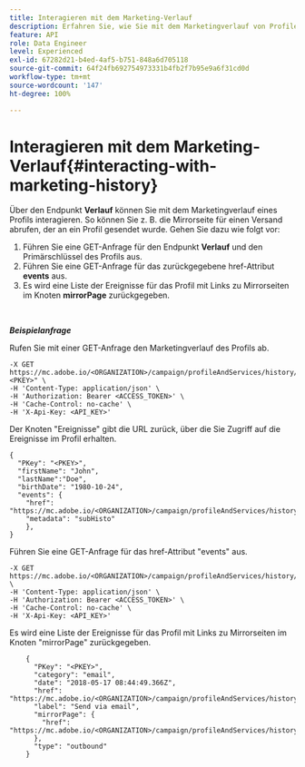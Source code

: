 ```yaml
---
title: Interagieren mit dem Marketing-Verlauf
description: Erfahren Sie, wie Sie mit dem Marketingverlauf von Profilen interagieren können
feature: API
role: Data Engineer
level: Experienced
exl-id: 67282d21-b4ed-4af5-b751-848a6d705118
source-git-commit: 64f24fb692754973331b4fb2f7b95e9a6f31cd0d
workflow-type: tm+mt
source-wordcount: '147'
ht-degree: 100%

---
```


# Interagieren mit dem Marketing-Verlauf{#interacting-with-marketing-history}

Über den Endpunkt **Verlauf** können Sie mit dem Marketingverlauf eines Profils interagieren.
So können Sie z. B. die Mirrorseite für einen Versand abrufen, der an ein Profil gesendet wurde. Gehen Sie dazu wie folgt vor:

1. Führen Sie eine GET-Anfrage für den Endpunkt **Verlauf** und den Primärschlüssel des Profils aus.
1. Führen Sie eine GET-Anfrage für das zurückgegebene href-Attribut **events** aus.
1. Es wird eine Liste der Ereignisse für das Profil mit Links zu Mirrorseiten im Knoten **mirrorPage** zurückgegeben.

<br/>

***Beispielanfrage***

Rufen Sie mit einer GET-Anfrage den Marketingverlauf des Profils ab.

```
-X GET https://mc.adobe.io/<ORGANIZATION>/campaign/profileAndServices/history/"<PKEY>" \
-H 'Content-Type: application/json' \
-H 'Authorization: Bearer <ACCESS_TOKEN>' \
-H 'Cache-Control: no-cache' \
-H 'X-Api-Key: <API_KEY>'
```

Der Knoten &quot;Ereignisse&quot; gibt die URL zurück, über die Sie Zugriff auf die Ereignisse im Profil erhalten.

```
{
  "PKey": "<PKEY>",
  "firstName": "John",
  "lastName":"Doe",
  "birthDate": "1980-10-24",
  "events": {
    "href": "https://mc.adobe.io/<ORGANIZATION>/campaign/profileAndServices/history/<PKEY>/events/",
    "metadata": "subHisto"
    },
}
```

Führen Sie eine GET-Anfrage für das href-Attribut &quot;events&quot; aus.

```
-X GET https://mc.adobe.io/<ORGANIZATION>/campaign/profileAndServices/history/<PKEY>/events \
-H 'Content-Type: application/json' \
-H 'Authorization: Bearer <ACCESS_TOKEN>' \
-H 'Cache-Control: no-cache' \
-H 'X-Api-Key: <API_KEY>'
```

Es wird eine Liste der Ereignisse für das Profil mit Links zu Mirrorseiten im Knoten &quot;mirrorPage&quot; zurückgegeben.

```
    {
      "PKey": "<PKEY>",
      "category": "email",
      "date": "2018-05-17 08:44:49.366Z",
      "href": "https://mc.adobe.io/<ORGANIZATION>/campaign/profileAndServices/history/<PKEY>/events/<PKEY>",
      "label": "Send via email",
      "mirrorPage": {
        "href": "https://mc.adobe.io/<ORGANIZATION>/campaign/profileAndServices/history/<PKEY>/events/<PKEY>/mirrorPage/"
      },
      "type": "outbound"
    }
```
